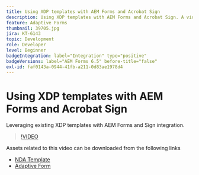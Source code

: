 ```yaml
---
title: Using XDP templates with AEM Forms and Acrobat Sign
description: Using XDP templates with AEM Forms and Acrobat Sign. A video that details leveraging existing XDP templates with AEM Forms and Sign integration.
feature: Adaptive Forms
thumbnail: 39705.jpg
jira: KT-6143
topic: Development
role: Developer
level: Beginner
badgeIntegration: label="Integration" type="positive"
badgeVersions: label="AEM Forms 6.5" before-title="false"
exl-id: faf0143a-0944-41fb-a211-0d83ae1978d4
---
```

# Using XDP templates with AEM Forms and Acrobat Sign

Leveraging existing XDP templates with AEM Forms and Sign integration.

>[!VIDEO](https://video.tv.adobe.com/v/39705?quality=12&learn=on)

Assets related to this video can be downloaded from the following links

* [NDA Template](assets/nda-agreement-xdp-template.zip)
* [Adaptive Form](assets/nda-agreement-af-with-xdp-template.zip)
